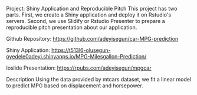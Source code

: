 Project: Shiny Application and Reproducible Pitch
This project has two parts. First, we create a Shiny application and deploy it on Rstudio's servers. Second, we  use Slidify or Rstudio Presenter to prepare a reproducible pitch presentation about our application.

Github Repository: https://github.com/adeyisegun/car-MPG-prediction

Shiny Application: https://t513l6-olusegun-oyedele0adeyi.shinyapps.io/MPG-Milesgallon-Prediction/

Ioslide Presentation: https://rpubs.com/adeyisegun/mpgcar

Description
Using the data provided by mtcars dataset, we fit a linear model to predict MPG based on displacement and horsepower.
